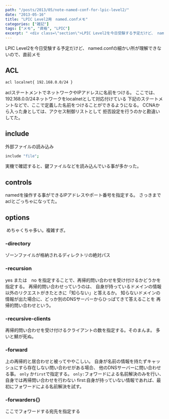```yaml
---
path: "/posts/2013/05/note-named-conf-for-lpic-level2/"
date: "2013-05-16"
title: "LPIC Level2用　named.confメモ"
categories: ["雑記"]
tags: ["メモ", "資格", "LPIC"]
excerpt: " <div class=\"section\">LPIC Level2を今日受験する予定だけど、 named.confの細かい所が理解できないので、直前メモ  aclステートメントでネットワークやI..."
---
```


LPIC Level2を今日受験する予定だけど、 named.confの細かい所が理解できないので、直前メモ

## ACL

```bash
acl localnet{ 192.168.0.0/24 }
```

aclステートメントでネットワークやIPアドレスに名前をつける。 ここでは、 192.168.0.0/24ネットワークをlocalnetとして対応付けている 下記のステートメントなどで、ここで定義した名前をつけることができるようになる。 CCNAから入った身としては、アクセス制御リストとして 拒否設定を行うのかと勘違いしてた。

## include

外部ファイルの読み込み

```bash
include "file";
```

実機で確認すると、鍵ファイルなどを読み込んでいる事が多かった。

## controls

namedを操作する事ができるIPアドレスやポート番号を指定する。 さっきまでaclとごっちゃになってた。

## options

 めちゃくちゃ多い。複雑すぎ。 

### -directory 

ゾーンファイルが格納されるディレクトリの絶対パス 

### -recursion 
yes または　no を指定することで、再帰的問い合わせを受け付けるかどうかを指定する。 
再帰的問い合わせっていうのは、 自身が持っているドメインの情報以外のリクエストがきたときに「知らない」と答えるか。 
知らないドメインの情報が出た場合に、どっか別のDNSサーバーからひっぱてきて答えることを 再帰的問い合わせという。 

### -recursive-clients
再帰的問い合わせを受け付けるクライアントの数を指定する。そのまんま。 多いと鯖が死ぬ。

### -forward

上の再帰的と居合わせと被ってややこしい。 自身が名前の情報を持たずキャッシュにすら存在しない問い合わせがある場合、 他のDNSサーバーに問い合わせる事。 `only` か`first`で指定する。 `only:`フォワードによる名前解決のみを行い、自身では再帰問い合わせを行わない first:自身が持っていない情報であれば、最初にフォワードによる名前解決を試す。 

### -forwarders{}</span> 

ここでフォワードする宛先を指定する